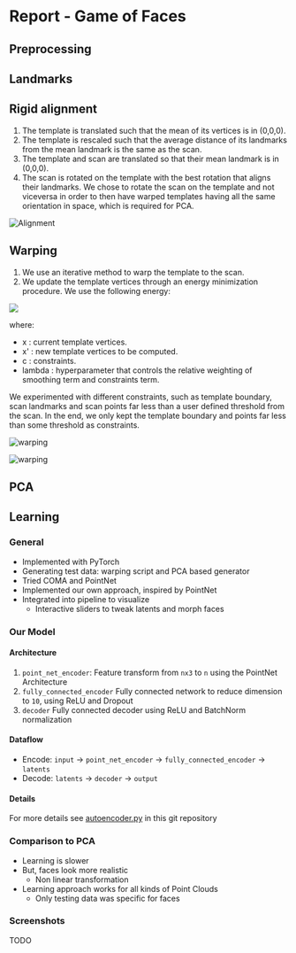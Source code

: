 # Report - Game of Faces

## Preprocessing

## Landmarks

## Rigid alignment

1) The template is translated such that the mean of its vertices is in (0,0,0).
2) The template is rescaled such that the average distance of its landmarks from the mean landmark is the same as the scan.
3) The template and scan are translated so that their mean landmark is in (0,0,0).
4) The scan is rotated on the template with the best rotation that aligns their landmarks. We chose to rotate the scan on the template and not viceversa in order to then have warped templates having all the same orientation in space, which is required for PCA.

![Alignment](https://github.com/DanielSparber/sm-assignment6/blob/master/screenshots/alignment.png)

## Warping

1) We use an iterative method to warp the template to the scan.
2) We update the template vertices through an energy minimization procedure. We use the following energy:

<img src="https://latex.codecogs.com/svg.latex?E_{warp} = ||Lx' - Lx||^2 + \lambda||\operatorname{Id}_{constr} x' - c||^2" />

where:
* x : current template vertices.
* x' : new template vertices to be computed.
* c : constraints.
* lambda : hyperparameter that controls the relative weighting of smoothing term and constraints term.

We experimented with different constraints, such as template boundary, scan landmarks and scan points far less than a user defined threshold from the scan. In the end, we only kept the template boundary and points far less than some threshold as constraints.

![warping](https://github.com/DanielSparber/sm-assignment6/blob/master/screenshots/warp1.png)

![warping](https://github.com/DanielSparber/sm-assignment6/blob/master/screenshots/warp2.png)

## PCA



## Learning

### General
- Implemented with PyTorch
- Generating test data: warping script and PCA based generator 
- Tried COMA and PointNet
- Implemented our own approach, inspired by PointNet
- Integrated into pipeline to visualize
  - Interactive sliders to tweak latents and morph faces

### Our Model

#### Architecture

1. `point_net_encoder`: Feature transform from `nx3` to `n` using the PointNet Architecture
2. `fully_connected_encoder` Fully connected network to reduce dimension to `10`, using ReLU and Dropout
3. `decoder` Fully connected decoder using ReLU and BatchNorm normalization

#### Dataflow
- Encode: `input` -> `point_net_encoder` -> `fully_connected_encoder` -> `latents`
- Decode: `latents` -> `decoder` -> `output` 

#### Details
For more details see [autoencoder.py](./learning/model/autoencoder.py) in this git repository

### Comparison to PCA

- Learning is slower
- But, faces look more realistic
  - Non linear transformation
- Learning approach works for all kinds of Point Clouds
  - Only testing data was specific for faces

### Screenshots

TODO

